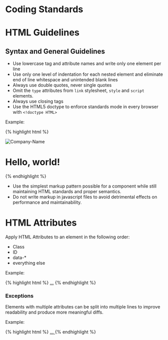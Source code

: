 Coding Standards
================

# HTML Guidelines

## Syntax and General Guidelines

* Use lowercase tag and attribute names and write only one element per line
* Use only one level of indentation for each nested element and eliminate end of line whitespace and unintended blank lines
* Always use double quotes, never single quotes
* Omit the `type` attributes from `link` stylesheet, `style` and `script` elements.
* Always use closing tags
* Use the HTML5 doctype to enforce standards mode in every browser with `<!doctype HTML>`

Example:

{% highlight html %}
  <!DOCTYPE html>
  <html>
    <head>
      <title>Hello, world!</title>
    </head>
    <body>
      <img src='images/logo.png' alt='Company-Name' />
      <h1 class="intro">Hello, world!</h1>
    </body>
  </html>
{% endhighlight %}

* Use the simplest markup pattern possible for a component while still maintaining HTML standards and proper semantics. 
* Do not write markup in javascript files to avoid detrimental effects on performance and maintainability.

# HTML Attributes

Apply HTML Attributes to an element in the following order:
* Class
* ID
* data-*
* everything else

Example:

{% highlight html %}
  <a class="" id="" data-name="" href="">...</a>
{% endhighlight %}

### Exceptions
Elements with multiple attributes can be split into multiple lines to improve readability and produce more meaningful diffs.

Example: 

{% highlight html %}
  <a class=""
   data-action=""
   data-id=""
   href="">
      <span>...</span>
  </a>
{% endhighlight %}

